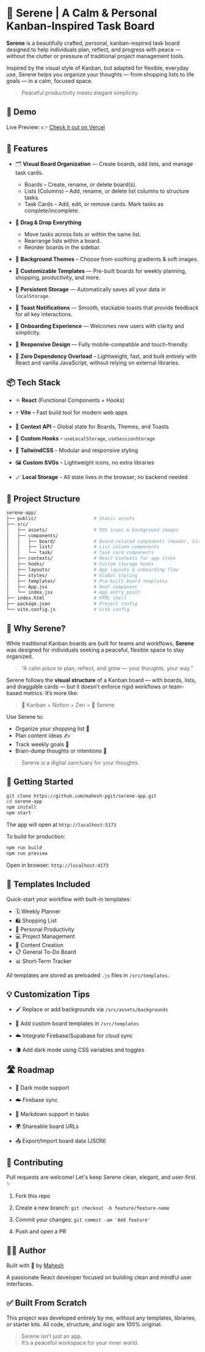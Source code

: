 # 🍁 Serene | A Calm & Personal Kanban-Inspired Task Board

**Serene** is a beautifully crafted, personal, kanban-inspired task board designed to help individuals plan, reflect, and progress with peace — without the clutter or pressure of traditional project management tools.

Inspired by the visual style of Kanban, but adapted for flexible, everyday use, Serene helps you organize your thoughts — from shopping lists to life goals — in a calm, focused space.

> Peaceful productivity meets elegant simplicity.

## 📸 Demo

Live Preview: 👉 [Check it out on Vercel](https://sereneapp.vercel.app)

## 🧩 Features

-   🗂️ **Visual Board Organization** — Create boards, add lists, and manage task cards.

    -   Boards – Create, rename, or delete board(s).
    -   Lists (Columns) – Add, rename, or delete list columns to structure tasks.
    -   Task Cards – Add, edit, or remove cards. Mark tasks as complete/incomplete.

-   🔀 **Drag & Drop Everything**

    -   Move tasks across lists or within the same list.
    -   Rearrange lists within a board.
    -   Reorder boards in the sidebar.

-   🌈 **Background Themes** – Choose from soothing gradients & soft images.

-   📄 **Customizable Templates** — Pre-built boards for weekly planning, shopping, productivity, and more.

-   💾 **Persistent Storage** — Automatically saves all your data in `localStorage`.

-   🔔 **Toast Notifications** — Smooth, stackable toasts that provide feedback for all key interactions.

-   👋 **Onboarding Experience** — Welcomes new users with clarity and simplicity.

-   📱 **Responsive Design** — Fully mobile-compatible and touch-friendly.

-   💅 **Zero Dependency Overload** – Lightweight, fast, and built entirely with React and vanilla JavaScript, without relying on external libraries.

## 📦 Tech Stack

-   ⚛️ **React** (Functional Components + Hooks)

-   ⚡ **Vite** – Fast build tool for modern web apps

-   📂 **Context API** – Global state for Boards, Themes, and Toasts

-   🧠 **Custom Hooks** – `useLocalStorage`, `useSessionStorage`

-   💅 **TailwindCSS** – Modular and responsive styling

-   🖼️ **Custom SVGs** – Lightweight icons, no extra libraries

-   🪄 **Local Storage** – All state lives in the browser; no backend needed

## 📁 Project Structure

```bash
serene-app/
├── public/                     # Static assets
├── src/
│   ├── assets/                 # SVG icons & background images
│   ├── components/
│   │   ├── board/              # Board-related components (Header, Sidebar)
│   │   ├── list/               # List column components
│   │   └── task/               # Task card components
│   ├── contexts/               # React Contexts for app state
│   ├── hooks/                  # Custom storage hooks
│   ├── layouts/                # App layouts & onboarding flow
│   ├── styles/                 # Global styling
│   ├── templates/              # Pre-built board templates
│   ├── App.jsx                 # Root component
│   └── index.jsx               # App entry point
├── index.html                  # HTML shell
├── package.json                # Project config
└── vite.config.js              # Vite config
```

## 🧠 Why Serene?

While traditional Kanban boards are built for teams and workflows, **Serene** was designed for individuals seeking a peaceful, flexible space to stay organized.

> “A calm place to plan, reflect, and grow — your thoughts, your way.”

Serene follows the **visual structure** of a Kanban board — with boards, lists, and draggable cards — but it doesn’t enforce rigid workflows or team-based metrics. It’s more like:

> 🧘 Kanban + Notion + Zen = 🍁 Serene

Use Serene to:

-   Organize your shopping list 🛒
-   Plan content ideas ✍️
-   Track weekly goals 📅
-   Brain-dump thoughts or intentions 🌱

> Serene is a digital sanctuary for your thoughts.

## 🧪 Getting Started

```bash
git clone https://github.com/mahesh-pgit/serene-app.git
cd serene-app
npm install
npm start
```

The app will open at `http://localhost:5173`

To build for production:

```bash
npm run build
npm run preview
```

Open in browser: `http://localhost:4173`

## 🎁 Templates Included

Quick-start your workflow with built-in templates:

-   🗓️ Weekly Planner
-   🛍️ Shopping List
-   💪 Personal Productivity
-   💻 Project Management
-   📱 Content Creation
-   📋 General To-Do Board
-   📊 Short-Term Tracker

All templates are stored as preloaded `.js` files in `/src/templates`.

## 💡 Customization Tips

-   🖌 Replace or add backgrounds via `/src/assets/backgrounds`

-   🧱 Add custom board templates in `/src/templates`

-   ☁️ Integrate Firebase/Supabase for cloud sync

-   🌘 Add dark mode using CSS variables and toggles

## 🛣️ Roadmap

-   🌙 Dark mode support

-   ☁️ Firebase sync

-   📝 Markdown support in tasks

-   🌍 Shareable board URLs

-   📤 Export/Import board data (JSON)

## 🤝 Contributing

Pull requests are welcome! Let's keep Serene clean, elegant, and user-first. ✨

1. Fork this repo

2. Create a new branch: `git checkout -b feature/feature-name`

3. Commit your changes: `git commit -am 'Add feature'`

4. Push and open a PR

## 🧑‍💻 Author

Built with 💚 by [Mahesh](https://github.com/mahesh-pgit)

A passionate React developer focused on building clean and mindful user interfaces.

## ✅ Built From Scratch

This project was developed entirely by me, without any templates, libraries, or starter kits. All code, structure, and logic are 100% original.

> Serene isn’t just an app.  
> It’s a peaceful workspace for your inner world.
